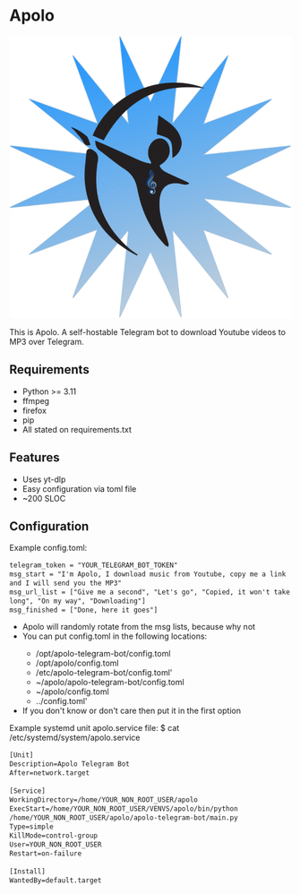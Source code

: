 # Apolo

![Logo](https://github.com/ddoyaguez/apolo-telegram-bot/blob/main/apolo_logo.png?raw=true)

This is Apolo. A self-hostable Telegram bot to download Youtube videos to MP3 over Telegram.

## Requirements
<ul>
    <li>Python >= 3.11</li>
    <li>ffmpeg</li>
    <li>firefox</li>
    <li>pip</li>
    <li>All stated on requirements.txt</li>
</ul>


## Features
<ul>
    <li>Uses yt-dlp</li>
    <li>Easy configuration via toml file</li>
    <li>~200 SLOC</li>
</ul>

## Configuration
Example config.toml:

```
telegram_token = "YOUR_TELEGRAM_BOT_TOKEN"
msg_start = "I'm Apolo, I download music from Youtube, copy me a link and I will send you the MP3"
msg_url_list = ["Give me a second", "Let's go", "Copied, it won't take long", "On my way", "Downloading"]
msg_finished = ["Done, here it goes"]
```
<ul>
    <li>Apolo will randomly rotate from the msg lists, because why not</li>
    <li>You can put config.toml in the following locations:</li>
    <ul>
        <li>/opt/apolo-telegram-bot/config.toml</li>
        <li>/opt/apolo/config.toml</li>
        <li>/etc/apolo-telegram-bot/config.toml'</li>
        <li>~/apolo/apolo-telegram-bot/config.toml</li>
        <li>~/apolo/config.toml</li>
        <li>../config.toml'</li>
    </ul>
    <li>If you don't know or don't care then put it in the first option</li>
</ul>

Example systemd unit apolo.service file:
$ cat /etc/systemd/system/apolo.service
```
[Unit]
Description=Apolo Telegram Bot
After=network.target

[Service]
WorkingDirectory=/home/YOUR_NON_ROOT_USER/apolo
ExecStart=/home/YOUR_NON_ROOT_USER/VENVS/apolo/bin/python /home/YOUR_NON_ROOT_USER/apolo/apolo-telegram-bot/main.py
Type=simple
KillMode=control-group
User=YOUR_NON_ROOT_USER
Restart=on-failure

[Install]
WantedBy=default.target

```


